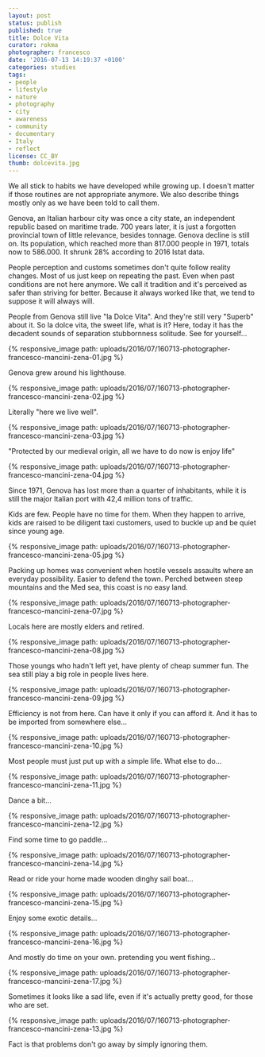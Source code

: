 ```yaml
---
layout: post
status: publish
published: true
title: Dolce Vita
curator: rokma
photographer: francesco
date: '2016-07-13 14:19:37 +0100'
categories: studies
tags:
- people
- lifestyle
- nature
- photography
- city
- awareness
- community
- documentary
- Italy
- reflect
license: CC_BY
thumb: dolcevita.jpg
---
```



We all stick to habits we have developed while growing up. I doesn't matter if those routines are not appropriate anymore. We also describe things mostly only as we have been told to call them.

Genova, an Italian harbour city was once a city state, an independent republic based on maritime trade. 700 years later, it is just a forgotten provincial town of little relevance, besides tonnage. Genova decline is still on. Its population, which reached more than 817.000 people in 1971, totals now to 586.000. It shrunk 28% according to 2016 Istat data.

People perception and customs sometimes don't quite follow reality changes. Most of us just keep on repeating the past. Even when past conditions are not here anymore. We call it tradition and it's perceived as safer than striving for better. Because it always worked like that, we tend to suppose it will always will.

People from Genova still live "la Dolce Vita". And they're still very "Superb" about it. So la dolce vita, the sweet life, what is it? Here, today it has the decadent sounds of separation stubbornness solitude. See for yourself...



{% responsive_image path: uploads/2016/07/160713-photographer-francesco-mancini-zena-01.jpg %}

Genova grew around his lighthouse.

{% responsive_image path: uploads/2016/07/160713-photographer-francesco-mancini-zena-02.jpg %}

Literally "here we live well".

{% responsive_image path: uploads/2016/07/160713-photographer-francesco-mancini-zena-03.jpg %}

"Protected by our medieval origin, all we have to do now is enjoy life"

{% responsive_image path: uploads/2016/07/160713-photographer-francesco-mancini-zena-04.jpg %}

Since 1971, Genova has lost more than a quarter of inhabitants, while it is still the major Italian port with 42,4 million tons of traffic.

Kids are few. People have no time for them.
When they happen to arrive, kids are raised to be diligent taxi customers, used to buckle up and be quiet since young age.

{% responsive_image path: uploads/2016/07/160713-photographer-francesco-mancini-zena-05.jpg %}

Packing up homes was convenient when hostile vessels assaults where an everyday possibility. Easier to defend the town. Perched between steep mountains and the Med sea, this coast is no easy land.

{% responsive_image path: uploads/2016/07/160713-photographer-francesco-mancini-zena-07.jpg %}

Locals here are mostly elders and retired.

{% responsive_image path: uploads/2016/07/160713-photographer-francesco-mancini-zena-08.jpg %}

Those youngs who hadn't left yet, have plenty of cheap summer fun. The sea still play a big role in people lives here.

{% responsive_image path: uploads/2016/07/160713-photographer-francesco-mancini-zena-09.jpg %}

Efficiency is not from here. Can have it only if you can afford it. And it has to be imported from somewhere else...

{% responsive_image path: uploads/2016/07/160713-photographer-francesco-mancini-zena-10.jpg %}

Most people must just put up with a simple life. What else to do...

{% responsive_image path: uploads/2016/07/160713-photographer-francesco-mancini-zena-11.jpg %}

Dance a bit...

{% responsive_image path: uploads/2016/07/160713-photographer-francesco-mancini-zena-12.jpg %}

Find some time to go paddle...

{% responsive_image path: uploads/2016/07/160713-photographer-francesco-mancini-zena-14.jpg %}

Read or ride your home made wooden dinghy sail boat...

{% responsive_image path: uploads/2016/07/160713-photographer-francesco-mancini-zena-15.jpg %}

Enjoy some exotic details...

{% responsive_image path: uploads/2016/07/160713-photographer-francesco-mancini-zena-16.jpg %}

And mostly do time on your own. pretending you went fishing...

{% responsive_image path: uploads/2016/07/160713-photographer-francesco-mancini-zena-17.jpg %}

Sometimes it looks like a sad life, even if it's actually pretty good, for those who are set.

{% responsive_image path: uploads/2016/07/160713-photographer-francesco-mancini-zena-13.jpg %}

Fact is that problems don't go away by simply ignoring them.
